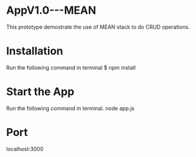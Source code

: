 # AppV1.0---MEAN
This prototype demostrate the use of MEAN stack to do CRUD operations. 

# Installation
Run the following command in terminal
$ npm install

# Start the App
Run the following command in terminal. 
node app.js

# Port
localhost:3000
